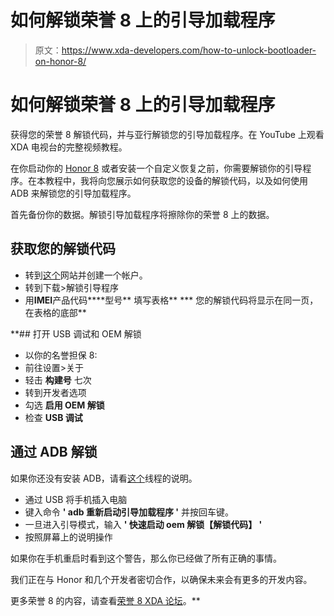 # 如何解锁荣誉 8 上的引导加载程序

> 原文：<https://www.xda-developers.com/how-to-unlock-bootloader-on-honor-8/>

# 如何解锁荣誉 8 上的引导加载程序

获得您的荣誉 8 解锁代码，并与亚行解锁您的引导加载程序。在 YouTube 上观看 XDA 电视台的完整视频教程。

在你启动你的 [Honor 8](http://bit.ly/2bQBxwF) 或者安装一个自定义恢复之前，你需要解锁你的引导程序。在本教程中，我将向您展示如何获取您的设备的解锁代码，以及如何使用 ADB 来解锁您的引导加载程序。

首先备份你的数据。解锁引导加载程序将擦除你的荣誉 8 上的数据。

## 获取您的解锁代码

*   转到[这个](https://www.emui.com/en/plugin.php?id=unlock&mod=detail)网站并创建一个帐户。
*   转到下载>解锁引导程序
*   用****IMEI****产品代码****型号** 填写表格**
***   您的解锁代码将显示在同一页，在表格的底部**

 **## 打开 USB 调试和 OEM 解锁

*   以你的名誉担保 8:
*   前往设置>关于
*   轻击 **构建号** 七次
*   转到开发者选项
*   勾选 **启用 OEM 解锁**
*   检查 **USB 调试**

## 通过 ADB 解锁

如果你还没有安装 ADB，请看[这个](http://forum.xda-developers.com/showthread.php?t=2588979)线程的说明。

*   通过 USB 将手机插入电脑
*   键入命令 **' adb 重新启动引导加载程序 '** 并按回车键。
*   一旦进入引导模式，输入 **' 快速启动 oem 解锁【解锁代码】 '**
*   按照屏幕上的说明操作

如果你在手机重启时看到这个警告，那么你已经做了所有正确的事情。

我们正在与 Honor 和几个开发者密切合作，以确保未来会有更多的开发内容。

更多荣誉 8 的内容，请查看[荣誉 8 XDA 论坛](http://bit.ly/2bQBxwF)。**